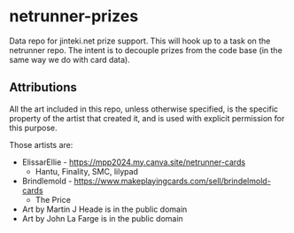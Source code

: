 # netrunner-prizes
Data repo for jinteki.net prize support. This will hook up to a task on the netrunner repo. The intent is to decouple prizes from the code base (in the same way we do with card data).

## Attributions
All the art included in this repo, unless otherwise specified, is the specific property of the artist that created it, and is used with explicit permission for this purpose.

Those artists are:
* ElissarEllie - https://mpp2024.my.canva.site/netrunner-cards
  * Hantu, Finality, SMC, lilypad
* Brindlemold - https://www.makeplayingcards.com/sell/brindelmold-cards
  * The Price
* Art by Martin J Heade is in the public domain
* Art by John La Farge is in the public domain